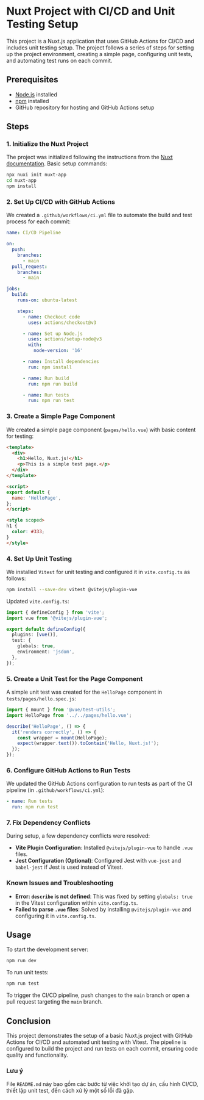 # Nuxt Project with CI/CD and Unit Testing Setup

This project is a Nuxt.js application that uses GitHub Actions for CI/CD and includes unit testing setup. The project follows a series of steps for setting up the project environment, creating a simple page, configuring unit tests, and automating test runs on each commit.

## Prerequisites

- [Node.js](https://nodejs.org/) installed
- [npm](https://www.npmjs.com/) installed
- GitHub repository for hosting and GitHub Actions setup

## Steps

### 1. Initialize the Nuxt Project

The project was initialized following the instructions from the [Nuxt documentation](https://nuxt.com/docs/api/commands/init). Basic setup commands:

```bash
npx nuxi init nuxt-app
cd nuxt-app
npm install
```

### 2. Set Up CI/CD with GitHub Actions

We created a `.github/workflows/ci.yml` file to automate the build and test process for each commit:

```yaml
name: CI/CD Pipeline

on:
  push:
    branches:
      - main
  pull_request:
    branches:
      - main

jobs:
  build:
    runs-on: ubuntu-latest

    steps:
      - name: Checkout code
        uses: actions/checkout@v3

      - name: Set up Node.js
        uses: actions/setup-node@v3
        with:
          node-version: '16'

      - name: Install dependencies
        run: npm install

      - name: Run build
        run: npm run build

      - name: Run tests
        run: npm run test
```

### 3. Create a Simple Page Component

We created a simple page component (`pages/hello.vue`) with basic content for testing:

```html
<template>
  <div>
    <h1>Hello, Nuxt.js!</h1>
    <p>This is a simple test page.</p>
  </div>
</template>

<script>
export default {
  name: 'HelloPage',
};
</script>

<style scoped>
h1 {
  color: #333;
}
</style>
```

### 4. Set Up Unit Testing

We installed `Vitest` for unit testing and configured it in `vite.config.ts` as follows:

```bash
npm install --save-dev vitest @vitejs/plugin-vue
```

Updated `vite.config.ts`:

```typescript
import { defineConfig } from 'vite';
import vue from '@vitejs/plugin-vue';

export default defineConfig({
  plugins: [vue()],
  test: {
    globals: true,
    environment: 'jsdom',
  },
});
```

### 5. Create a Unit Test for the Page Component

A simple unit test was created for the `HelloPage` component in `tests/pages/hello.spec.js`:

```javascript
import { mount } from '@vue/test-utils';
import HelloPage from '../../pages/hello.vue';

describe('HelloPage', () => {
  it('renders correctly', () => {
    const wrapper = mount(HelloPage);
    expect(wrapper.text()).toContain('Hello, Nuxt.js!');
  });
});
```

### 6. Configure GitHub Actions to Run Tests

We updated the GitHub Actions configuration to run tests as part of the CI pipeline (in `.github/workflows/ci.yml`):

```yaml
- name: Run tests
  run: npm run test
```

### 7. Fix Dependency Conflicts

During setup, a few dependency conflicts were resolved:

- **Vite Plugin Configuration**: Installed `@vitejs/plugin-vue` to handle `.vue` files.
- **Jest Configuration (Optional)**: Configured Jest with `vue-jest` and `babel-jest` if Jest is used instead of Vitest.

### Known Issues and Troubleshooting

- **Error: `describe` is not defined**: This was fixed by setting `globals: true` in the Vitest configuration within `vite.config.ts`.
- **Failed to parse `.vue` files**: Solved by installing `@vitejs/plugin-vue` and configuring it in `vite.config.ts`.

## Usage

To start the development server:

```bash
npm run dev
```

To run unit tests:

```bash
npm run test
```

To trigger the CI/CD pipeline, push changes to the `main` branch or open a pull request targeting the `main` branch.

## Conclusion

This project demonstrates the setup of a basic Nuxt.js project with GitHub Actions for CI/CD and automated unit testing with Vitest. The pipeline is configured to build the project and run tests on each commit, ensuring code quality and functionality.

### Lưu ý
File `README.md` này bao gồm các bước từ việc khởi tạo dự án, cấu hình CI/CD, thiết lập unit test, đến cách xử lý một số lỗi đã gặp.